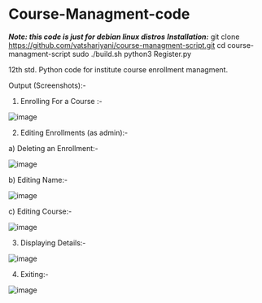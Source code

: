 # Course-Managment-code

***Note: this code is just for debian linux distros***
***Installation:***
git clone https://github.com/vatshariyani/course-managment-script.git
cd course-managment-script
sudo ./build.sh
python3 Register.py

12th std. Python code for institute course enrollment managment.

Output (Screenshots):-
1.	Enrolling For a Course :-

![image](https://user-images.githubusercontent.com/62383230/159185749-ec8de85b-a93b-4eba-a48f-39e387796ded.png)

 
2.	 Editing Enrollments (as admin):-

a)	Deleting an Enrollment:-

![image](https://user-images.githubusercontent.com/62383230/159185795-8dcf0e59-e793-41e6-9d58-32f8724d6490.png)

 b)	Editing Name:-

![image](https://user-images.githubusercontent.com/62383230/159185798-dafd7653-ecd1-4dd3-9d0d-be9cacfa0969.png)

c)	Editing Course:-

![image](https://user-images.githubusercontent.com/62383230/159185967-156049b9-85a8-4778-b9f1-b69f3a375f20.png)
 

3.	Displaying Details:-

![image](https://user-images.githubusercontent.com/62383230/159185814-665c3697-15d4-4f77-8dc8-fcd77df6b733.png)

 

4.	Exiting:-

![image](https://user-images.githubusercontent.com/62383230/159185818-7aa2eab8-a47c-4d03-a329-d0a7d0bfa860.png)
